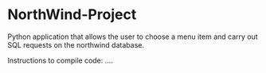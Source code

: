 # NorthWind-Project
Python application that allows the user to choose a menu item and carry out SQL requests on the northwind database. 

Instructions to compile code: ....
